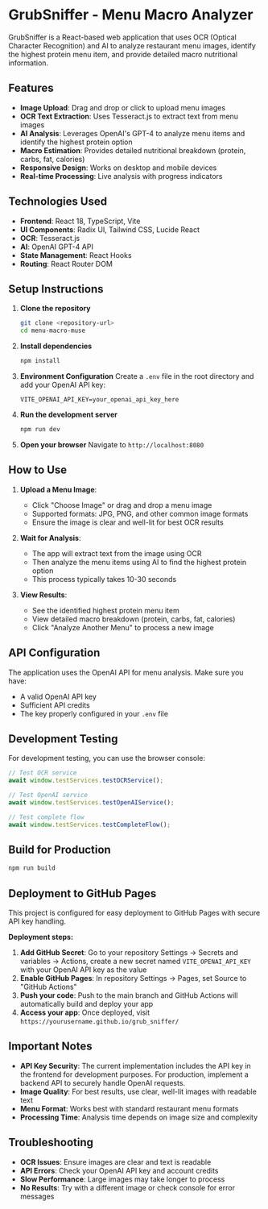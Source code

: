 # GrubSniffer - Menu Macro Analyzer

GrubSniffer is a React-based web application that uses OCR (Optical Character Recognition) and AI to analyze restaurant menu images, identify the highest protein menu item, and provide detailed macro nutritional information.

## Features

- **Image Upload**: Drag and drop or click to upload menu images
- **OCR Text Extraction**: Uses Tesseract.js to extract text from menu images
- **AI Analysis**: Leverages OpenAI's GPT-4 to analyze menu items and identify the highest protein option
- **Macro Estimation**: Provides detailed nutritional breakdown (protein, carbs, fat, calories)
- **Responsive Design**: Works on desktop and mobile devices
- **Real-time Processing**: Live analysis with progress indicators

## Technologies Used

- **Frontend**: React 18, TypeScript, Vite
- **UI Components**: Radix UI, Tailwind CSS, Lucide React
- **OCR**: Tesseract.js
- **AI**: OpenAI GPT-4 API
- **State Management**: React Hooks
- **Routing**: React Router DOM

## Setup Instructions

1. **Clone the repository**

   ```bash
   git clone <repository-url>
   cd menu-macro-muse
   ```

2. **Install dependencies**

   ```bash
   npm install
   ```

3. **Environment Configuration**
   Create a `.env` file in the root directory and add your OpenAI API key:

   ```
   VITE_OPENAI_API_KEY=your_openai_api_key_here
   ```

4. **Run the development server**

   ```bash
   npm run dev
   ```

5. **Open your browser**
   Navigate to `http://localhost:8080`

## How to Use

1. **Upload a Menu Image**:

   - Click "Choose Image" or drag and drop a menu image
   - Supported formats: JPG, PNG, and other common image formats
   - Ensure the image is clear and well-lit for best OCR results

2. **Wait for Analysis**:

   - The app will extract text from the image using OCR
   - Then analyze the menu items using AI to find the highest protein option
   - This process typically takes 10-30 seconds

3. **View Results**:
   - See the identified highest protein menu item
   - View detailed macro breakdown (protein, carbs, fat, calories)
   - Click "Analyze Another Menu" to process a new image

## API Configuration

The application uses the OpenAI API for menu analysis. Make sure you have:

- A valid OpenAI API key
- Sufficient API credits
- The key properly configured in your `.env` file

## Development Testing

For development testing, you can use the browser console:

```javascript
// Test OCR service
await window.testServices.testOCRService();

// Test OpenAI service
await window.testServices.testOpenAIService();

// Test complete flow
await window.testServices.testCompleteFlow();
```

## Build for Production

```bash
npm run build
```

## Deployment to GitHub Pages

This project is configured for easy deployment to GitHub Pages with secure API key handling.

**Deployment steps:**

1. **Add GitHub Secret**: Go to your repository Settings → Secrets and variables → Actions, create a new secret named `VITE_OPENAI_API_KEY` with your OpenAI API key as the value
2. **Enable GitHub Pages**: In repository Settings → Pages, set Source to "GitHub Actions"
3. **Push your code**: Push to the main branch and GitHub Actions will automatically build and deploy your app
4. **Access your app**: Once deployed, visit `https://yourusername.github.io/grub_sniffer/`

## Important Notes

- **API Key Security**: The current implementation includes the API key in the frontend for development purposes. For production, implement a backend API to securely handle OpenAI requests.
- **Image Quality**: For best results, use clear, well-lit images with readable text
- **Menu Format**: Works best with standard restaurant menu formats
- **Processing Time**: Analysis time depends on image size and complexity

## Troubleshooting

- **OCR Issues**: Ensure images are clear and text is readable
- **API Errors**: Check your OpenAI API key and account credits
- **Slow Performance**: Large images may take longer to process
- **No Results**: Try with a different image or check console for error messages
